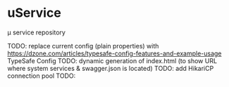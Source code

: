 # uService
μ service repository 

TODO: replace current config (plain properties) with https://dzone.com/articles/typesafe-config-features-and-example-usage TypeSafe Config
TODO: dynamic generation of index.html (to show URL where system services & swagger.json is located)
TODO: add HikariCP connection pool
TODO:
